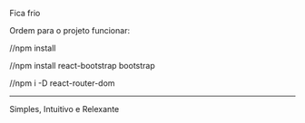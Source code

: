 Fica frio


Ordem para o projeto funcionar:

//npm install 

//npm install react-bootstrap bootstrap

//npm i -D react-router-dom


----------------------------------------

Simples, Intuitivo e Relexante
